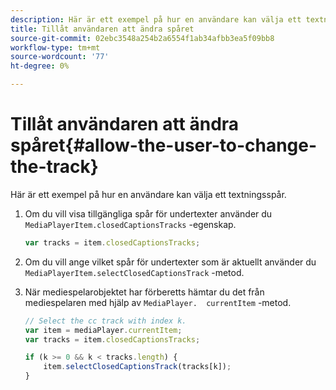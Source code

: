 ```yaml
---
description: Här är ett exempel på hur en användare kan välja ett textningsspår.
title: Tillåt användaren att ändra spåret
source-git-commit: 02ebc3548a254b2a6554f1ab34afbb3ea5f09bb8
workflow-type: tm+mt
source-wordcount: '77'
ht-degree: 0%

---
```


# Tillåt användaren att ändra spåret{#allow-the-user-to-change-the-track}

Här är ett exempel på hur en användare kan välja ett textningsspår.

1. Om du vill visa tillgängliga spår för undertexter använder du `MediaPlayerItem.closedCaptionsTracks` -egenskap.

   ```js
   var tracks = item.closedCaptionsTracks;
   ```

1. Om du vill ange vilket spår för undertexter som är aktuellt använder du `MediaPlayerItem.selectClosedCaptionsTrack` -metod.
1. När mediespelarobjektet har förberetts hämtar du det från mediespelaren med hjälp av ` MediaPlayer.  currentItem ` -metod.

   ```js
   // Select the cc track with index k. 
   var item = mediaPlayer.currentItem;     
   var tracks = item.closedCaptionsTracks; 
   
   if (k >= 0 && k < tracks.length) { 
       item.selectClosedCaptionsTrack(tracks[k]); 
   }
   ```
